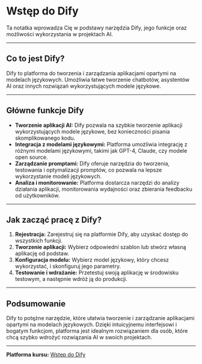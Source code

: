 # Wstęp do Dify

Ta notatka wprowadza Cię w podstawy narzędzia Dify, jego funkcje oraz możliwości wykorzystania w projektach AI.

---

## Co to jest Dify?

Dify to platforma do tworzenia i zarządzania aplikacjami opartymi na modelach językowych. Umożliwia łatwe tworzenie chatbotów, asystentów AI oraz innych rozwiązań wykorzystujących modele językowe.

---

## Główne funkcje Dify

- **Tworzenie aplikacji AI:** Dify pozwala na szybkie tworzenie aplikacji wykorzystujących modele językowe, bez konieczności pisania skomplikowanego kodu.
- **Integracja z modelami językowymi:** Platforma umożliwia integrację z różnymi modelami językowymi, takimi jak GPT-4, Claude, czy modele open source.
- **Zarządzanie promptami:** Dify oferuje narzędzia do tworzenia, testowania i optymalizacji promptów, co pozwala na lepsze wykorzystanie modeli językowych.
- **Analiza i monitorowanie:** Platforma dostarcza narzędzi do analizy działania aplikacji, monitorowania wydajności oraz zbierania feedbacku od użytkowników.

---

## Jak zacząć pracę z Dify?

1. **Rejestracja:** Zarejestruj się na platformie Dify, aby uzyskać dostęp do wszystkich funkcji.
2. **Tworzenie aplikacji:** Wybierz odpowiedni szablon lub stwórz własną aplikację od podstaw.
3. **Konfiguracja modelu:** Wybierz model językowy, który chcesz wykorzystać, i skonfiguruj jego parametry.
4. **Testowanie i wdrażanie:** Przetestuj swoją aplikację w środowisku testowym, a następnie wdróż ją do produkcji.

---

## Podsumowanie

Dify to potężne narzędzie, które ułatwia tworzenie i zarządzanie aplikacjami opartymi na modelach językowych. Dzięki intuicyjnemu interfejsowi i bogatym funkcjom, platforma jest idealnym rozwiązaniem dla osób, które chcą szybko wdrożyć rozwiązania AI w swoich projektach.

---

**Platforma kursu:** [Wstęp do Dify](https://learn.sensai.academy/next/public/lesson/295) 